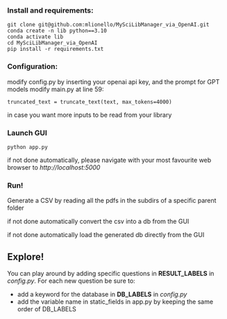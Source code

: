 ### Install and requirements:
```
git clone git@github.com:mlionello/MySciLibManager_via_OpenAI.git
conda create -n lib python==3.10
conda activate lib
cd MySciLibManager_via_OpenAI
pip install -r requirements.txt
```
### Configuration:
modify config.py by inserting your openai api key, and the prompt for GPT models
modify main.py at line 59: 
```
truncated_text = truncate_text(text, max_tokens=4000)
```
in case you want more inputs to be read from your library

### Launch GUI
```
python app.py 
```
if not done automatically, please navigate with your most favourite web browser to *http://localhost:5000*

### Run!
Generate a CSV by reading all the pdfs in the subdirs of a specific parent folder

if not done automatically convert the csv into a db from the GUI

if not done automatically load the generated db directly from the GUI

## Explore!
You can play around by adding specific questions in **RESULT_LABELS** in *config.py*.
For each new question be sure to:
- add a keyword for the database in **DB_LABELS** in *config.py*
- add the variable name in static_fields in app.py by keeping the same order of DB_LABELS
